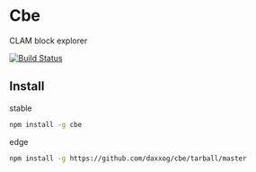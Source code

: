 # Cbe

  CLAM block explorer

  [![Build Status][travis-image]][travis-url]

Install
-------
stable
```bash
npm install -g cbe
```
edge
```bash
npm install -g https://github.com/daxxog/cbe/tarball/master
```

[travis-image]: https://img.shields.io/travis/daxxog/cbe.png?branch=master
[travis-url]: https://travis-ci.org/daxxog/cbe